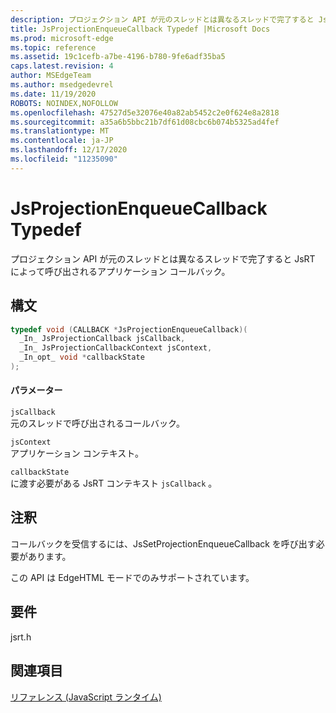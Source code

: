 ```yaml
---
description: プロジェクション API が元のスレッドとは異なるスレッドで完了すると JsRT によって呼び出されるアプリケーション コールバック。
title: JsProjectionEnqueueCallback Typedef |Microsoft Docs
ms.prod: microsoft-edge
ms.topic: reference
ms.assetid: 19c1cefb-a7be-4196-b780-9fe6adf35ba5
caps.latest.revision: 4
author: MSEdgeTeam
ms.author: msedgedevrel
ms.date: 11/19/2020
ROBOTS: NOINDEX,NOFOLLOW
ms.openlocfilehash: 47527d5e32076e40a82ab5452c2e0f624e8a2818
ms.sourcegitcommit: a35a6b5bbc21b7df61d08cbc6b074b5325ad4fef
ms.translationtype: MT
ms.contentlocale: ja-JP
ms.lasthandoff: 12/17/2020
ms.locfileid: "11235090"
---
```

# JsProjectionEnqueueCallback Typedef

プロジェクション API が元のスレッドとは異なるスレッドで完了すると JsRT によって呼び出されるアプリケーション コールバック。  
  
## 構文  
  
```cpp  
typedef void (CALLBACK *JsProjectionEnqueueCallback)(  
  _In_ JsProjectionCallback jsCallback,  
  _In_ JsProjectionCallbackContext jsContext,  
  _In_opt_ void *callbackState  
);  
```  
  
#### パラメーター  
 `jsCallback`  
 元のスレッドで呼び出されるコールバック。  
  
 `jsContext`  
 アプリケーション コンテキスト。  
  
 `callbackState`  
 に渡す必要がある JsRT コンテキスト `jsCallback` 。  
  
## 注釈  
 コールバックを受信するには、JsSetProjectionEnqueueCallback を呼び出す必要があります。  
  
 この API は EdgeHTML モードでのみサポートされています。  
  
## 要件  
 jsrt.h  
  
## 関連項目  
 [リファレンス (JavaScript ランタイム)](../chakra-hosting/reference-javascript-runtime.md)
